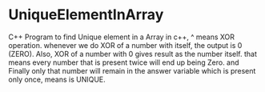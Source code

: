 # UniqueElementInArray
C++ Program to find Unique element in a Array
in c++, ^ means XOR operation.
whenever we do XOR of a number with itself, the output is 0 (ZERO).
Also, XOR of a number with 0 gives result as the number itself.
that means every number that is present twice will end up being Zero.
and Finally only that number will remain in the answer variable which is present only once, means is UNIQUE.

